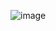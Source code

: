![image](https://user-images.githubusercontent.com/12473437/180620898-0c50a9d6-e5cf-4b4e-b7c2-b48a8a899547.png)
